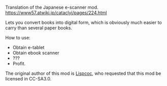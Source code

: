 

Translation of the Japanese e-scanner mod. https://www57.atwiki.jp/cataclyj/pages/224.html

Lets you convert books into digital form, which is obviously much easier to carry than several paper books.

How to use:
- Obtain e-tablet
- Obtain ebook scanner
- ???
- Profit.

The original author of this mod is [Lispcoc](https://github.com/lispcoc), who requested that this mod be licensed in CC-SA3.0. 
